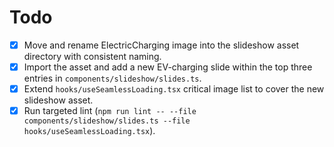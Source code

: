 # Todo

- [x] Move and rename ElectricCharging image into the slideshow asset directory with consistent naming.
- [x] Import the asset and add a new EV-charging slide within the top three entries in `components/slideshow/slides.ts`.
- [x] Extend `hooks/useSeamlessLoading.tsx` critical image list to cover the new slideshow asset.
- [x] Run targeted lint (`npm run lint -- --file components/slideshow/slides.ts --file hooks/useSeamlessLoading.tsx`).
